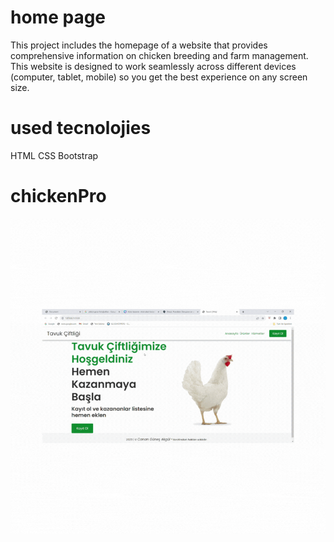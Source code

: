 <h1>home page</h1>
This project includes the homepage of a website that provides comprehensive information on chicken breeding and farm management.
This website is designed to work seamlessly across different devices (computer, tablet, mobile) so you get the best experience on any screen size.


<h1>used tecnolojies</h1>

HTML
CSS
Bootstrap


<h1>chickenPro</h1>
<img src="./img/chickenPro.gif"/>
